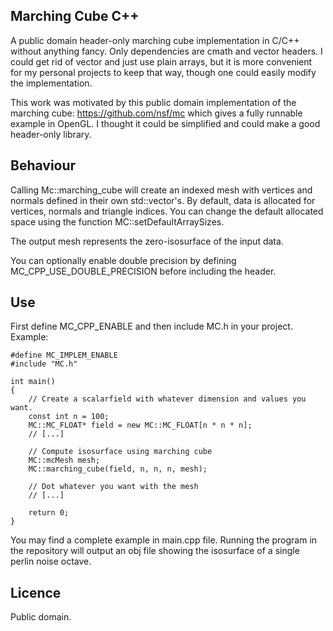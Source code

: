 ## Marching Cube C++
A public domain header-only marching cube implementation in C/C++ without anything fancy. Only dependencies are cmath 
and vector headers. I could get rid of vector and just use plain arrays, but it is more convenient for my personal 
projects to keep that way, though one could easily modify the implementation.

This work was motivated by this public domain implementation of the marching cube: https://github.com/nsf/mc which gives 
a fully runnable example in OpenGL. I thought it could be simplified and could make a good header-only library.

## Behaviour
Calling Mc::marching_cube will create an indexed mesh with vertices and normals defined in their own std::vector's.
By default, data is allocated for vertices, normals and triangle indices. You can change the default allocated 
space using the function MC::setDefaultArraySizes.

The output mesh represents the zero-isosurface of the input data.

You can optionally enable double precision by defining MC_CPP_USE_DOUBLE_PRECISION before including the header.

## Use
First define MC_CPP_ENABLE and then include MC.h in your project. Example:
```
#define MC_IMPLEM_ENABLE
#include "MC.h"

int main()
{
	// Create a scalarfield with whatever dimension and values you want.
	const int n = 100;
	MC::MC_FLOAT* field = new MC::MC_FLOAT[n * n * n];
	// [...]
	
	// Compute isosurface using marching cube
	MC::mcMesh mesh;
	MC::marching_cube(field, n, n, n, mesh);

	// Dot whatever you want with the mesh
	// [...]

	return 0;
}
```

You may find a complete example in main.cpp file. Running the program in the repository will output an obj file showing 
the isosurface of a single perlin noise octave.

## Licence
Public domain.
